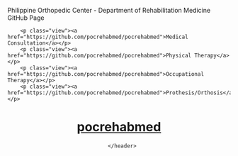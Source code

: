  <html lang="en-US">
  <head>
    <meta charset="UTF-4" />
    <meta http-equiv="X-UA-Compatible" content="IE=edge" />
    <meta name="viewport" content="width=device-width, initial-scale=1" />



<!-- Begin Jekyll SEO tag v2.6.1 -->
<title>pocrehabmed | Philippine Orthopedic Center - Department of Rehabilitation Medicine </title>
<meta name="generator" content="Jekyll v3.9.0" />
<meta property="og:title" content="pocrehabmed" />
<meta property="og:locale" content="en_US" />
<meta name="description" content="Philippine Orthopedic Center - Department of Rehabilitation Medicine" />
<meta property="og:description" content="Philippine Orthopedic Center - Department of Rehabilitation Medicine" />
<link rel="canonical" href="https://pocrehabmed.github.io/pocrehabmed/" />
<meta property="og:url" content="https://pocrehabmed.github.io/pocrehabmed/" />
<meta property="og:site_name" content="pocrehabmed" />
<script type="application/ld+json">
{"@type":"WebSite","headline":"pocrehabmed","url":"https://pocrehabmed.github.io/pocrehabmed/","description":"Philippine Orthopedic Center - Department of Rehabilitation Medicine","name":"pocrehabmed","@context":"https://schema.org"}</script>

 <p>Philippine Orthopedic Center - Department of Rehabilitation Medicine GitHub Page</p>

        
        <p class="view"><a href="https://github.com/pocrehabmed/pocrehabmed">Medical Consultation</a></p>
        <p class="view"><a href="https://github.com/pocrehabmed/pocrehabmed">Physical Therapy</a></p>
        <p class="view"><a href="https://github.com/pocrehabmed/pocrehabmed">Occupational Therapy</a></p>
        <p class="view"><a href="https://github.com/pocrehabmed/pocrehabmed">Prothesis/Orthosis</a></p>

<!-- End Jekyll SEO tag -->

 
  </head>
  <body>
    <div class="wrapper">
      <header>
        <h1><a href="https://pocrehabmed.github.io/pocrehabmed/">pocrehabmed</a></h1>
        
        

       
        

        

        
      </header>

</div></body></html>


    
  </body>
</html>
